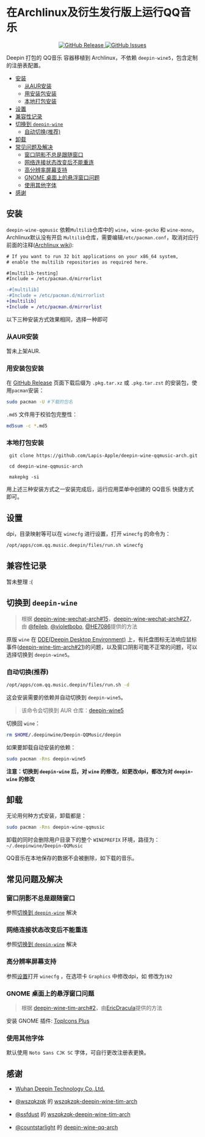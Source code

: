 在Archlinux及衍生发行版上运行QQ音乐
========

<p align="center">
  </a>
  <a href="https://github.com/Lapis-Apple/deepin-wine-qqmusic-arch/releases">
    <img src="https://img.shields.io/github/downloads/Lapis-Apple/deepin-wine-qqmusic-arch/total?logo=github&style=flat-square" alt="GitHub Release">
  </a>
  <a href="https://github.com/Lapis-Apple/deepin-wine-qqmusic-arch/issues">
    <img src="https://img.shields.io/github/issues/Lapis-Apple/deepin-wine-qqmusic-arch?logo=github&style=flat-square" alt="GitHub Issues">
  </a>
</p>

Deepin 打包的 QQ音乐 容器移植到 Archlinux，不依赖 `deepin-wine5`，包含定制的注册表配置。

<!-- TOC -->

- [安装](#安装)
    - [从AUR安装](#从aur安装)
    - [用安装包安装](#用安装包安装)
    - [本地打包安装](#本地打包安装)
- [设置](#设置)
- [兼容性记录](#兼容性记录)
- [切换到 `deepin-wine`](#切换到-deepin-wine)
    - [自动切换(推荐)](#自动切换)
- [卸载](#卸载)
- [常见问题及解决](#常见问题及解决)
    - [窗口阴影不总是跟随窗口](#不能记住密码)
    - [网络连接状态改变后不能重连](#网络连接状态改变后不能重连)
    - [高分辨率屏幕支持](#高分辨率屏幕支持)
    - [GNOME 桌面上的悬浮窗口问题](#gnome-桌面上的悬浮窗口问题)
    - [使用其他字体](#使用其他字体)
- [感谢](#感谢)

<!-- /TOC -->

## 安装

`deepin-wine-qqmusic` 依赖`Multilib`仓库中的 `wine`，`wine-gecko` 和 `wine-mono`，Archlinux默认没有开启 `Multilib`仓库，需要编辑`/etc/pacman.conf`，取消对应行前面的注释([Archlinux wiki](https://wiki.archlinux.org/index.php/Official_repositories#multilib)):

```diff
# If you want to run 32 bit applications on your x86_64 system,
# enable the multilib repositories as required here.

#[multilib-testing]
#Include = /etc/pacman.d/mirrorlist

-#[multilib]
-#Include = /etc/pacman.d/mirrorlist
+[multilib]
+Include = /etc/pacman.d/mirrorlist
```

以下三种安装方式效果相同，选择一种即可

### 从AUR安装

暂未上架AUR.

### 用安装包安装

在 [GitHub Release](https://github.com/Lapis-Apple/deepin-wine-qqmusic-arch/releases) 页面下载后缀为 `.pkg.tar.xz` 或 `.pkg.tar.zst` 的安装包，使用`pacman`安装：

```bash
sudo pacman -U #下载的包名
```

`.md5` 文件用于校验包完整性：

```bash
md5sum -c *.md5
```

### 本地打包安装

```shell
 git clone https://github.com/Lapis-Apple/deepin-wine-qqmusic-arch.git

 cd deepin-wine-qqmusic-arch
  
 makepkg -si
```

用上述三种安装方式之一安装完成后，运行应用菜单中创建的 QQ音乐 快捷方式即可。

## 设置

dpi，目录映射等可以在 `winecfg` 进行设置，打开 `winecfg` 的命令为：

```bash
/opt/apps/com.qq.music.deepin/files/run.sh winecfg
```

## 兼容性记录

暂未整理 :(

## 切换到 `deepin-wine`

> 根据 [deepin-wine-wechat-arch#15](https://github.com/countstarlight/deepin-wine-wechat-arch/issues/15#issuecomment-515455845)，[deepin-wine-wechat-arch#27](https://github.com/countstarlight/deepin-wine-wechat-arch/issues/27)，由 [@feileb](https://github.com/feileb), [@violetbobo](https://github.com/violetbobo), [@HE7086](https://github.com/HE7086)提供的方法

原版 `wine` 在 [DDE(Deepin Desktop Environment)](https://www.deepin.org/dde/) 上，有托盘图标无法响应鼠标事件([deepin-wine-tim-arch#21](https://github.com/countstarlight/deepin-wine-tim-arch/issues/21))的问题，以及窗口阴影可能不正常的问题，可以选择切换到 `deepin-wine5`。

### 自动切换(推荐)

```bash
/opt/apps/com.qq.music.deepin/files/run.sh -d
```

这会安装需要的依赖并自动切换到 `deepin-wine5`。

> 该命令会切换到 AUR 仓库：[deepin-wine5](https://aur.archlinux.org/packages/deepin-wine5)


切换回 `wine`：

```bash
rm $HOME/.deepinwine/Deepin-QQMusic/deepin
```

如果要卸载自动安装的依赖：

```bash
sudo pacman -Rns deepin-wine5
```

**注意：切换到 `deepin-wine` 后，对 `wine` 的修改，如更改dpi，都改为对 `deepin-wine` 的修改**

## 卸载

无论用何种方式安装，卸载都是：

```bash
sudo pacman -Rns deepin-wine-qqmusic
```

卸载的同时会删除用户目录下的整个 `WINEPREFIX` 环境，路径为：`~/.deepinwine/Deepin-QQMusic`

QQ音乐在本地保存的数据不会被删除，如下载的音乐。

## 常见问题及解决

### 窗口阴影不总是跟随窗口

参照[切换到 `deepin-wine`](#切换到-deepin-wine) 解决

### 网络连接状态改变后不能重连

参照[切换到 `deepin-wine`](#切换到-deepin-wine) 解决

### 高分辨率屏幕支持

参照[设置](#设置)打开 `winecfg` ，在选项卡 `Graphics` 中修改dpi，如 修改为`192`

### GNOME 桌面上的悬浮窗口问题

> 根据 [deepin-wine-tim-arch#2](https://github.com/countstarlight/deepin-wine-tim-arch/issues/2)，由[EricDracula](https://github.com/EricDracula)提供的方法

安装 GNOME 插件: [TopIcons Plus](https://extensions.gnome.org/extension/1031/topicons/)

### 使用其他字体

默认使用 `Noto Sans CJK SC` 字体，可自行更改注册表更换。

## 感谢

* [Wuhan Deepin Technology Co.,Ltd.](http://www.deepin.org/)

* [@wszqkzqk](https://github.com/wszqkzqk) 的 [wszqkzqk-deepin-wine-tim-arch](https://github.com/wszqkzqk/wszqkzqk-deepin-wine-tim-arch)

* [@ssfdust](https://github.com/ssfdust) 的 [wszqkzqk-deepin-wine-tim-arch](https://github.com/ssfdust/wszqkzqk-deepin-wine-tim-arch)

* [@countstarlight](https://github.com/countstarlight) 的 [deepin-wine-qq-arch](https://github.com/countstarlight/deepin-wine-qq-arch)

